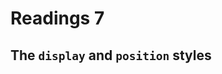 # Readings 7

## The `display` and `position` styles

<!--
## Bootstrap & CSS frameworks

-   [What is a Front-End Framework?](https://teamtreehouse.com/library/framework-basics/introduction-to-frontend-frameworks/what-is-a-frontend-framework) **(recommended)**
-   [Should We Use a Framework?](https://teamtreehouse.com/library/framework-basics/introduction-to-frontend-frameworks/should-we-use-a-framework) **(recommended)**
    -   These are short intro videos - note that he says that frameworks are not a crutch, and that we must still understand HTML, CSS, and some Javascript, but using a framework can significantly speed up development time.
-   [Intro to Bootstrap](https://teamtreehouse.com/library/framework-basics/prototyping-with-bootstrap/introduction-to-bootstrap) **(recommended)**
    -   Don't freak out - we're not going to be doing Less, Sass, or any mixins.
-   [Downloading Bootstrap](https://teamtreehouse.com/library/framework-basics/prototyping-with-bootstrap/downloading-bootstrap) **(recommended)**
    -   You can ignore the first minute of this video - we're only going to use the CDN for Bootstrap in this class.
-   [Using the Grid System](https://teamtreehouse.com/library/framework-basics/prototyping-with-bootstrap/using-the-grid-system) **(super recommended)**
    -   We've learned about using a bunch of nested **flexbox**-es to lay out our page - one of the best thing about Bootstrap is that it gives us an alternative for that with the **Grid System**.
-   [Building a Header, Navigation, and Jumbotron Component](https://teamtreehouse.com/library/framework-basics/prototyping-with-bootstrap/building-a-header-navigation-and-jumbotron-component) _(optional)_
    -   This is a long one, definitely not required. But, one of the important things that he mentions is that almost everything on your page should be wrapped in an element with the class of `container` or `container-fluid` - helps with responsiveness and breakpoints.
-   [Working with Nested Grids and Responsive Images](https://teamtreehouse.com/library/framework-basics/prototyping-with-bootstrap/working-with-nested-grids-and-responsive-images) _(optional)_
    -   Some of these videos aren't broken down as logically as the others, but one of the main takeaways here is that in order to use nested columns, we need to create a new `row` and then we have 12 columns to work with again. -->
